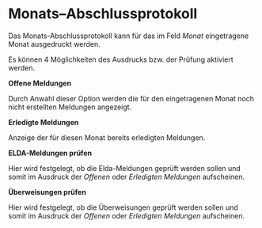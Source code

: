 # Monats–Abschlussprotokoll

Das Monats-Abschlussprotokoll kann für das im Feld *Monat* eingetragene Monat ausgedruckt werden.

Es können 4 Möglichkeiten des Ausdrucks bzw. der Prüfung aktiviert werden.

**Offene Meldungen**

Durch Anwahl dieser Option werden die für den eingetragenen Monat noch nicht erstellten Meldungen angezeigt.

**Erledigte Meldungen**

Anzeige der für diesen Monat bereits erledigten Meldungen.

**ELDA-Meldungen prüfen**

Hier wird festgelegt, ob die Elda-Meldungen geprüft werden sollen und somit im Ausdruck der *Offenen* oder *Erledigten Meldungen* aufscheinen.

**Überweisungen prüfen**

Hier wird festgelegt, ob die Überweisungen geprüft werden sollen und somit im Ausdruck der *Offenen* oder *Erledigten Meldungen* aufscheinen.